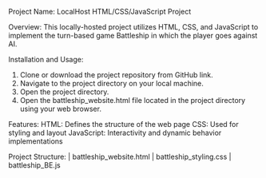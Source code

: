 Project Name: LocalHost HTML/CSS/JavaScript Project

Overview:
This locally-hosted project utilizes HTML, CSS, and JavaScript to implement the turn-based game Battleship in which the player goes against AI.

Installation and Usage:
  1. Clone or download the project repository from GitHub link.
  2. Navigate to the project directory on your local machine.
  3. Open the project directory.
  4. Open the battleship_website.html file located in the project directory using your web browser.

Features:
  HTML: Defines the structure of the web page
  CSS: Used for styling and layout
  JavaScript: Interactivity and dynamic behavior implementations

Project Structure:
| battleship_website.html
| battleship_styling.css
| battleship_BE.js
